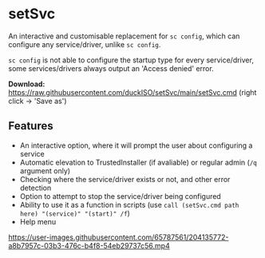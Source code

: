# setSvc
An interactive and customisable replacement for `sc config`, which can configure any service/driver, unlike `sc config`.

`sc config` is not able to configure the startup type for every service/driver, some services/drivers always output an 'Access denied' error.

**Download:** https://raw.githubusercontent.com/duckISO/setSvc/main/setSvc.cmd (right click -> 'Save as')

## Features
- An interactive option, where it will prompt the user about configuring a service
- Automatic elevation to TrustedInstaller (if avaliable) or regular admin (`/q` argument only)
- Checking where the service/driver exists or not, and other error detection
- Option to attempt to stop the service/driver being configured
- Ability to use it as a function in scripts (use `call (setSvc.cmd path here) "(service)" "(start)" /f`)
- Help menu

https://user-images.githubusercontent.com/65787561/204135772-a8b7957c-03b3-476c-b4f8-54eb29737c56.mp4
